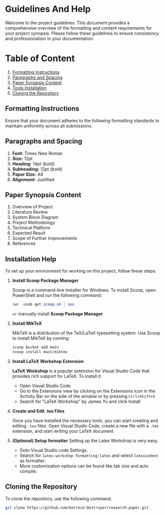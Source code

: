 # Guidelines And Help
Welcome to the project guidelines. This document provides a comprehensive overview of the formatting and content requirements for your project synopsis. Please follow these guidelines to ensure consistency and professionalism in your documentation.

# Table of Content
1. [Formatting Instructions](#formatting-instructions)
2. [Paragraphs and Spacing](#paragraphs-and-spacing)
3. [Paper Synopsis Content](#paper-synopsis-content)
4. [Tools Installation](#installation-help)
5. [Cloning the Repository](#cloning-the-repository)

## Formatting Instructions

Ensure that your document adheres to the following formatting standards to maintain uniformity across all submissions.

## Paragraphs and Spacing

1. **Font:** Times New Roman
2. **Size:** 12pt
3. **Heading:** 14pt (*bold*)
4. **Subheading:** 12pt (*bold*)
5. **Paper Size:** A4
6. **Alignment:** Justified

## Paper Synopsis Content

1. Overview of Project
2. Literature Review
3. System Block Diagram
4. Project Methodology
5. Technical Platform
6. Expected Result
7. Scope of Further Improvements
8. References

## Installation Help

To set up your environment for working on this project, follow these steps:

1. **Install Scoop Package Manager**

    Scoop is a command-line installer for Windows. To install Scoop, open PowerShell and run the following command:

    ```powershell
    iwr -useb get.scoop.sh | iex
    ```
    `or`
    manually install **Scoop Package Manager**

2. **Install MikTeX**

    MikTeX is a distribution of the TeX/LaTeX typesetting system. Use Scoop to install MikTeX by running:

    ```powershell
    scoop bucket add main
    scoop install main/miktex
    ```

3. **Install LaTeX Workshop Extension**

    **LaTeX Workshop** is a popular extension for Visual Studio Code that provides rich support for LaTeX. To install it:

    - Open Visual Studio Code
    - Go to the Extensions view by clicking on the Extensions icon in the Activity Bar on the side of the window or by pressing `Ctrl+Shift+X`
    - Search for "LaTeX Workshop" by James Yu and click Install

4. **Create and Edit .tex Files**

    Once you have installed the necessary tools, you can start creating and editing `.tex` files. Open Visual Studio Code, create a new file with a `.tex` extension, and start writing your LaTeX document.

5. **(Optional) Setup formatter**
    Setting up the Latex Workshop is very easy.

    - Goto Visual Studio code Settings.
    - Search for `latex-workshop formatting:latex` and select `latexindent` as formatter.
    - More customization options can be found like tab size and auto compile.

## Cloning the Repository

To clone the repository, use the following command:

```bash
git clone https://github.com/Astroid-Destroyer/research-paper.git
```
